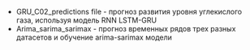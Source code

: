 - GRU_C02_predictions file - прогноз развития уровня углекислого газа, используя модель RNN LSTM-GRU
- Arima_sarima_sarimax - прогноз временных рядов трех разных датасетов и обучение arima-sarimax модели
